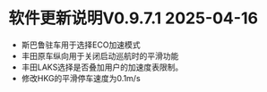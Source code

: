 软件更新说明V0.9.7.1 2025-04-16
========================
* 斯巴鲁驻车用于选择ECO加速模式
* 丰田原车纵向用于关闭启动巡航时的平滑功能
* 丰田LAKS选择是否叠加用户的加速度表限制。
* 修改HKG的平滑停车速度为0.1m/s
